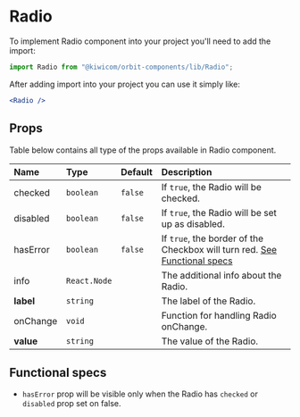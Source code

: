 # Radio
To implement Radio component into your project you'll need to add the import:
```jsx
import Radio from "@kiwicom/orbit-components/lib/Radio";
```
After adding import into your project you can use it simply like:
```jsx
<Radio />
```
## Props
Table below contains all type of the props available in Radio component.

| Name         | Type         | Default | Description                      |
| :-------     | :----------- | :------ | :------------------------------- |
| checked      | `boolean`    | `false` | If `true`, the Radio will be checked.
| disabled     | `boolean`    | `false` | If `true`, the Radio will be set up as disabled.
| hasError     | `boolean`    | `false` | If `true`, the border of the Checkbox will turn red. [See Functional specs](#functional-specs)
| info         | `React.Node` |         | The additional info about the Radio.
| **label**    | `string`     |         | The label of the Radio.
| onChange     | `void`       |         | Function for handling Radio onChange.
| **value**    | `string`     |         | The value of the Radio.

## Functional specs
* `hasError` prop will be visible only when the Radio has `checked` or `disabled` prop set on false.
